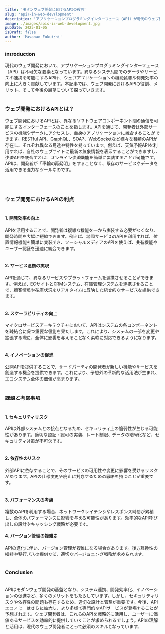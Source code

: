 ```yaml
---
title: 'モダンウェブ開発におけるAPIの役割'
slug: 'apis-in-web-development'
description: 'アプリケーションプログラミングインターフェース（API）が現代のウェブ開発においてどのように不可欠な要素となっているのか。システム連携からサービス統合、開発効率化まで、APIがもたらす革新的な可能性と実践的な活用法を解説。スケーラブルで柔軟なウェブアプリケーション開発を実現するAPI時代の展望を探ります'
image: ./images/apis-in-web-development.jpg
pubDate: 2025-01-05
isDraft: false
author: 'Masanao Fukuishi'
---
```


### Introduction

現代のウェブ開発において、アプリケーションプログラミングインターフェース（API）は不可欠な要素となっています。異なるシステム間でのデータやサービスの連携を可能にするAPIは、ウェブアプリケーションの機能拡張や開発効率の向上に大きく貢献しています。本記事では、ウェブ開発におけるAPIの役割、メリット、そして今後の展望について探っていきます。<br><br>

### ウェブ開発におけるAPIとは？

ウェブ開発におけるAPIとは、異なるソフトウェアコンポーネント間の通信を可能にするインターフェースのことを指します。APIを通じて、開発者は外部サービスの機能やデータにアクセスし、自身のアプリケーションに統合することができます。RESTful API、GraphQL、SOAP、WebSocketなど様々な種類のAPIが存在し、それぞれ異なる用途や特性を持っています。例えば、天気予報APIを利用すれば、自社のウェブサイトに最新の気象情報を表示することができますし、決済APIを統合すれば、オンライン決済機能を簡単に実装することが可能です。APIは、開発者が「車輪の再発明」をすることなく、既存のサービスやデータを活用できる強力なツールなのです。<br><br><br><br>

### ウェブ開発におけるAPIの利点<br><br>

#### 1. 開発効率の向上

APIを活用することで、開発者は複雑な機能を一から実装する必要がなくなり、開発時間を大幅に短縮できます。例えば、地図サービスのAPIを利用すれば、位置情報機能を簡単に実装でき、ソーシャルメディアのAPIを使えば、共有機能やユーザー認証を迅速に統合できます。<br><br>

#### 2. サービス連携の実現

APIを通じて、異なるサービスやプラットフォームを連携させることができます。例えば、ECサイトとCRMシステム、在庫管理システムを連携させることで、顧客情報や在庫状況をリアルタイムに反映した統合的なサービスを提供できます。<br><br>

#### 3. スケーラビリティの向上

マイクロサービスアーキテクチャにおいて、APIはシステムの各コンポーネントを疎結合に保つ重要な役割を果たします。これにより、システムの一部を変更や拡張する際に、全体に影響を与えることなく柔軟に対応できるようになります。<br><br>

#### 4. イノベーションの促進

公開APIを提供することで、サードパーティの開発者が新しい機能やサービスを創造する機会を提供できます。これにより、予想外の革新的な活用法が生まれ、エコシステム全体の価値が高まります。<br><br>

### 課題と考慮事項<br><br>

#### 1. セキュリティリスク

APIは外部システムとの接点となるため、セキュリティ上の脆弱性が生じる可能性があります。適切な認証・認可の実装、レート制限、データの暗号化など、セキュリティ対策が不可欠です。<br><br>

#### 2. 依存性のリスク

外部APIに依存することで、そのサービスの可用性や変更に影響を受けるリスクがあります。APIの仕様変更や廃止に対応するための戦略を持つことが重要です。<br><br>

#### 3. パフォーマンスの考慮

複数のAPIを利用する場合、ネットワークレイテンシやレスポンス時間が累積し、全体のパフォーマンスに影響を与える可能性があります。効率的なAPI呼び出しの設計やキャッシング戦略が必要です。

#### 4. バージョン管理の複雑さ

APIの進化に伴い、バージョン管理が複雑になる場合があります。後方互換性の維持や移行パスの提供など、適切なバージョニング戦略が求められます。<br><br>

### Conclusion<br><br>

APIはモダンウェブ開発の基盤となり、システム連携、開発効率化、イノベーションの促進など、多くのメリットをもたらしています。しかし、セキュリティリスクや依存性の問題も存在するため、適切な設計と管理が重要です。今後、APIエコノミーはさらに拡大し、より多様で専門的なAPIサービスが登場することが予想されます。ウェブ開発者は、これらのAPIを戦略的に活用し、ユーザーに価値あるサービスを効率的に提供していくことが求められるでしょう。APIの理解と活用は、現代のウェブ開発者にとって必須のスキルとなっています。
